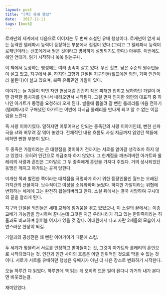 ```yaml
---
layout: post
title: "[책] 유배 행성"
date:   2017-12-11
tags: [book]
---
```


  로캐넌의 세계에서 다음으로 이어지는 두 번째 소설인 유배 행성이다. 로캐넌이 얻게 되는 능력인 텔레파시 능력이 등장하는 부분에서 접점이 있다.(그리고 그 텔레파시 능력이 로캐넌이라는 선조에게서 얻은 것이라고 명확하게 설명되기도 한다.) 아무튼. 이번에도 헤인 연대기. 읽기 시작하니 쑥쑥 읽는구나.

  이 책에서 등장하는 행성에는 여러 종족이 살고 있다. 우선 힐프. 낮은 수준의 원주민들이 살고 있고, 지구에서 온, 하지만 고향과 단절된 지구인들(힐프에겐 외인, 가짜 인간이라 불린다)이 살고 있으며, 북쪽 유목민인 가알이 있다.

  이야기는 늘 겨울이 되면 자연 현상처럼 간간히 작은 피해만 입히고 남하하던 가알이 어떤 강력한 통치자를 만나서 내려오면서 시작된다. 그걸 먼저 인지한 외인의 대표격 중 하나인 아가트가 동맹을 요청하러 오게 된다. 썰물에 휩쓸려 갈 뻔한 롤레리를 마음 전하기(텔레파시)로 구해냈던 아가트는 이번에 다시금 롤레리를 만나게 되고 알 수 없는 이끌림을 느낀다.

  즉 사랑 이야기였다. 말하자면 이루어져선 안되는 종족간의 사랑 이야기인데, 뻔한 신파극을 sf와 버무려 잘 엮어 놓았다. 전체적인 내용 흐름도 사실 지금까지 읽었던 책들에 비하면 뻔한 부분이 있다.

  두 종족은 가알이라는 큰 대항점을 맞이하기 전까지는 서로를 알아갈 생각조차 하지 않고 있었다. 오히려 인간으로 취급조차 하지 않았다. 그 한계점을 깨뜨려버린 아가트와 롤레리의 사랑과 혼인은 그야말로 그 두 종족에게 혼란을 가져다 주었다. 거의 성사되었던 동맹은 깨지고 아가트는 공격 당한다.

  미개한 쪽과 발전한 쪽이라는 대치점을 극명하게 하기 위한 등장인물인 월드는 오래된 가치관의 산물이다. 보수적이고 여성을 소유화하며 늙었다. 하지만 가알이라는 위협에 변화하는 세계에 그는 완전히 휩쓸려버리고 만다. 소설 뒤에서는 결국 사망하여 구시대의 끝을 알리게 된다.

  지구와 단절된 외인들은 세대 교체에 힘겨움을 겪고 있었으나, 이 소설의 끝에서는 이종 교배가 가능함을 암시하며 끝나는데 그것은 지금 우리나라가 겪고 있는 한민족이라는 허울과도 비교하며 읽어볼 여지가 있을 것 같다. 이태원에서 나고 자란 2세들의 모습이 자연스러운 현상이 되길.

  가알과의 공성전은 꽤 뻔한 이야기이기 때문에 스킵.

  두 세계가 맞물려서 서로를 인정하고 받아들이는 것, 그것이 아가트와 롤레리의 혼인으로 시작되었다는 것. 인간과 인간 사이의 흐름은 어떤 인위적인 것으로 막을 수 없는 것이다. 서로가 서로를 유배하던 행성은 유배지가 아닌 더 나은 장소로 변화하기 시작한다.

  오늘 하루간 다 읽었다. 하루만에 책 읽는 게 오히려 드문 일이 된다니 과거의 내가 본다면 비웃겠는걸.

  재미있었다.